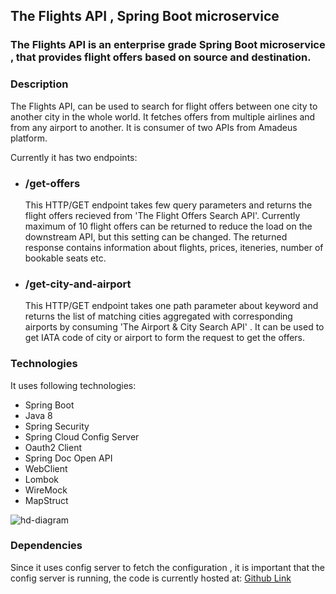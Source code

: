 ## The Flights API , Spring Boot microservice
 ### The Flights API is an enterprise grade Spring Boot microservice , that provides flight offers based on source and destination.

### Description
 The Flights API, can be used to search for flight offers between one city to another city in the whole world. It fetches offers from multiple airlines and from any airport to another. It is consumer of two APIs from Amadeus platform.
 
 Currently it has two endpoints:
 - ### /get-offers
   This HTTP/GET endpoint takes few query parameters and returns the flight offers recieved from 'The Flight Offers Search API'. Currently maximum of 10 flight offers can be returned to reduce the load on the downstream API, but this setting can be changed.  The returned response contains information about flights, prices, iteneries, number of bookable seats etc.
- ### /get-city-and-airport
  This HTTP/GET endpoint takes one path parameter about keyword and returns the list of matching cities aggregated with corresponding airports by consuming 'The Airport & City Search API' . It can be used to get IATA code of city or airport to form the request to get the offers. 
 
### Technologies
It uses following technologies:
- Spring Boot
- Java 8
- Spring Security
- Spring Cloud Config Server
- Oauth2 Client
- Spring Doc Open API
- WebClient
- Lombok
- WireMock
- MapStruct

  
![hd-diagram](https://github.com/AmmadHassanPro/flights-api/assets/20376377/6769fa85-2fb5-4b77-aa25-8dfd1d6a38fc)


### Dependencies
Since it uses config server to fetch the configuration , it is important that the config server is running, the code is currently hosted at: [Github Link](https://github.com/AmmadHassanPro/flights-api-config-server)

